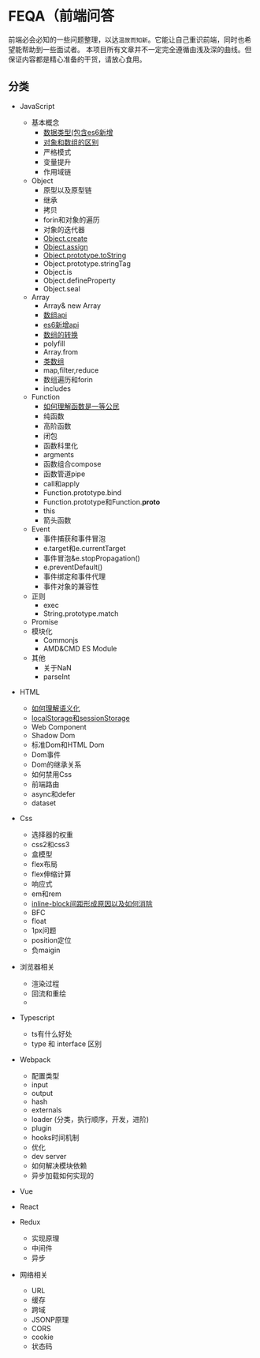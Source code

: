 # FEQA（前端问答

前端必会必知的一些问题整理，以达`温故而知新`。它能让自己重识前端，同时也希望能帮助到一些面试者。
本项目所有文章并不一定完全遵循由浅及深的曲线。但保证内容都是精心准备的干货，请放心食用。

## 分类

- JavaScript
  - 基本概念
    - [数据类型(包含es6新增](./docs/javascript/数据类型.html)
    - [对象和数组的区别](./docs/javascript/对象和数组的区别.html)
    - 严格模式
    - 变量提升
    - 作用域链
  - Object
    - 原型以及原型链
    - 继承
    - 拷贝
    - forin和对象的遍历
    - 对象的迭代器
    - [Object.create](./docs/javascript/Object.create.html)
    - [Object.assign](./docs/javascript/Object.assign.html)
    - [Object.prototype.toString](./docs/javascript/Object.prototype.toString.html)
    - Object.prototype.stringTag
    - Object.is
    - Object.defineProperty
    - Object.seal
  - Array
    - Array& new Array
    - [数组api](./docs/javascript/数组api.html)
    - [es6新增api](./docs/javascript/es6新增api.html)
    - [数组的转换](./docs/javascript/数组的转换.html)
    - polyfill
    - Array.from
    - [类数组](./docs/javascript/类数组.html)
    - map,filter,reduce
    - 数组遍历和forin
    - includes
  - Function
    - [如何理解函数是一等公民](./docs/javascript/Function/如何理解函数是一等公民.html)
    - 纯函数
    - 高阶函数
    - 闭包
    - 函数科里化
    - argments
    - 函数组合compose
    - 函数管道pipe
    - call和apply
    - Function.prototype.bind
    - Function.prototype和Function.__proto__
    - this
    - 箭头函数
  - Event
    - 事件捕获和事件冒泡
    - e.target和e.currentTarget
    - 事件冒泡&e.stopPropagation()
    - e.preventDefault()
    - 事件绑定和事件代理
    - 事件对象的兼容性
  - 正则
    - exec
    - String.prototype.match
  - Promise
  - 模块化
    - Commonjs
    - AMD&CMD
    ES Module
  - 其他
    - 关于NaN
    - parseInt
  
- HTML
  - [如何理解语义化](./docs/html/如何理解语义化.html)
  - [localStorage和sessionStorage](./docs/html/localStorage和sessionStorage.html)
  - Web Component
  - Shadow Dom
  - 标准Dom和HTML Dom
  - Dom事件
  - Dom的继承关系
  - 如何禁用Css
  - 前端路由
  - async和defer
  - dataset
  
- Css
  - 选择器的权重
  - css2和css3
  - 盒模型
  - flex布局
  - flex伸缩计算
  - 响应式
  - em和rem
  - [inline-block间距形成原因以及如何消除](./docs/css/inline-block间距形成原因以及如何消除.html)
  - BFC
  - float
  - 1px问题
  - position定位
  - 负maigin
- 浏览器相关
  - 渲染过程
  - 回流和重绘
  - 
  
- Typescript
  - ts有什么好处
  - type 和 interface 区别

- Webpack
  - 配置类型
  - input
  - output
  - hash
  - externals
  - loader (分类，执行顺序，开发，进阶)
  - plugin
  - hooks时间机制
  - 优化
  - dev server
  - 如何解决模块依赖
  - 异步加载如何实现的
- Vue
- React
- Redux
  - 实现原理
  - 中间件
  - 异步
- 网络相关
  - URL
  - 缓存
  - 跨域
  - JSONP原理
  - CORS
  - cookie
  - 状态码
